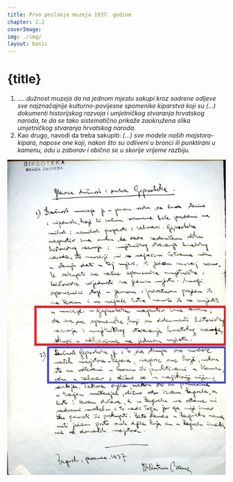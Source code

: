 ```yaml
---
title: Prvo poslanje muzeja 1937. godine
chapter: 2.2
coverImage: 
img: ./img/
layout: basic
---
```


# {title}

1. _…..dužnost muzeja da na jednom mjestu sakupi kroz sadrene odljeve sve najznačajnije kulturno-povijesne spomenike kiparstva koji su (…) dokumenti historijskog razvoja i umjetničkog stvaranja hrvatskog naroda, te da se tako sistematično prikaže zaokružena slika umjetničkog stvaranja hrvatskog naroda._
2. Kao drugo, navodi da treba sakupiti: _(…) sve modele naših majstora-kipara, napose one koji, nakon što su odliveni u bronci ili punktirani u kamenu, odu u zaborav i obično se u skorije vrijeme razbiju._

![Antun Bauer: Glavna dužnost i svrha Gipsoteke prvo poslanje muzeja, 1937. godine, Arhiv Gliptoteke HAZU](./img/Antun-Bauer_PRVO-POSLANJE-MUZEJA.jpg "Prvo poslanje muzeja")